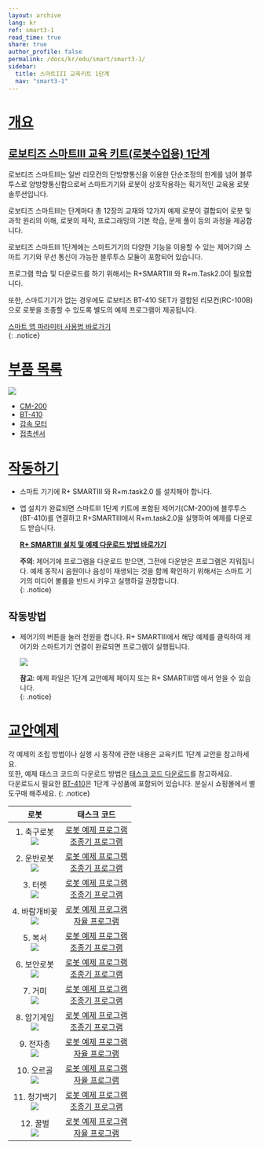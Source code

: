 ```yaml
---
layout: archive
lang: kr
ref: smart3-1
read_time: true
share: true
author_profile: false
permalink: /docs/kr/edu/smart/smart3-1/
sidebar:
  title: 스마트III 교육키트 1단계
  nav: "smart3-1"
---
```


# [개요](#개요)

## [로보티즈 스마트III 교육 키트(로봇수업용) 1단계](#로보티즈-스마트iii-교육-키트-로봇수업용-1단계)

로보티즈 스마트III는 일반 리모컨의 단방향통신을 이용한 단순조정의 한계를 넘어 블루투스로 양방향통신함으로써 스마트기기와 로봇이 상호작용하는 획기적인 교육용 로봇 솔루션입니다.

로보티즈 스마트III는 단계마다 총 12장의 교재와 12가지 예제 로봇이 결합되어 로봇 및 과학 원리의 이해, 로봇의 제작, 프로그래밍의 기본 학습, 문제 풀이 등의 과정을 제공합니다.

로보티즈 스마트III 1단계에는 스마트기기의 다양한 기능을 이용할 수 있는 제어기와 스마트 기기와 무선 통신이 가능한 블루투스 모듈이 포함되어 있습니다.

프로그램 학습 및 다운로드를 하기 위해서는 R+SMARTIII 와 R+m.Task2.0이 필요합니다.

또한, 스마트기기가 없는 경우에도 로보티즈 BT-410 SET가 결합된 리모컨(RC-100B)으로 로봇을 조종할 수 있도록 별도의 예제 프로그램이 제공됩니다.

[스마트 앱 파라미터 사용법 바로가기]  
{: .notice}

# [부품 목록](#부품-목록)

![](/assets/images/edu/smart/smart3-1_e-manual.jpg)

 - [CM-200]
 - [BT-410]
 - [감속 모터]
 - [접촉센서]

# [작동하기](#작동하기)

- 스마트 기기에 R+ SMARTIII 와 R+m.task2.0 를 설치해야 합니다.

- 앱 설치가 완료되면 스마트III 1단계 키트에 포함된 제어기(CM-200)에 블루투스(BT-410)를 연결하고 R+SMARTIII에서 R+m.task2.0을 실행하여 예제를 다운로드 받습니다.

  **[R+ SMARTIII 설치 및 예제 다운로드 방법 바로가기]**

  **주의**: 제어기에 프로그램을 다운로드 받으면, 그전에 다운받은 프로그램은 지워집니다. 예제 동작시 음원이나 음성이 재생되는 것을 함께 확인하기 위해서는 스마트 기기의 미디어 볼륨을 반드시 키우고 실행하길 권장합니다.  
  {: .notice}

## 작동방법

- 제어기의 버튼을 눌러 전원을 켭니다. R+ SMARTIII에서 해당 예제를 클릭하여 제어기와 스마트기기 연결이 완료되면 프로그램이 실행됩니다.

  ![](/assets/images/edu/smart/cm_200_7.jpg)

  **참고**: 예제 파일은 1단계 교안예제 페이지 또는 R+ SMARTIII앱 에서 얻을 수 있습니다.  
  {: .notice}

# [교안예제](#교안예제)

각 예제의 조립 방법이나 실행 시 동작에 관한 내용은 교육키트 1단계 교안을 참고하세요.  
또한, 예제 태스크 코드의 다운로드 방법은 [태스크 코드 다운로드]를 참고하세요.  
다운로드시 필요한 [BT-410]은 1단계 구성품에 포함되어 있습니다. 분실시 쇼핑몰에서 별도구매 해주세요.
{: .notice}

|                               로봇                                |                                                    태스크 코드                                                    |
|:-----------------------------------------------------------------:|:-----------------------------------------------------------------------------------------------------------------:|
| 1. 축구로봇<br />![](/assets/images/edu/smart/1_soccer_robot.png) |     [로봇 예제 프로그램][01_smart3_L1_Soccer_kr.tskx]<br />[조종기 프로그램][03_smart3_L1_Soccer_RC_kr.tskx]      |
| 2. 운반로봇<br />![](/assets/images/edu/smart/1_transporter.png)  | [로봇 예제 프로그램][01_smart3_L1_Transporter_kr.tskx]<br />[조종기 프로그램][03_smart3_L1_Transpoter_RC_kr.tskx] |
|     3. 터렛<br />![](/assets/images/edu/smart/1_shooter.png)      |     [로봇 예제 프로그램][01_smart3_L1_Turret_kr.tskx]<br />[조종기 프로그램][03_smart3_L1_Turret_RC_kr.tskx]      |
|   4. 바람개비꽃<br />![](/assets/images/edu/smart/1_flower.png)   |      [로봇 예제 프로그램][01_smart3_L1_Flower_kr.tskx]<br />[자율 프로그램][03_smart3_L1_Flower_AI_kr.tskx]       |
|   5. 복서<br />![](/assets/images/edu/smart/1_boxing_robot.png)   |      [로봇 예제 프로그램][01_smart3_L1_Boxer_kr.tskx]<br />[조종기 프로그램][03_smart3_L1_Boxer_RC_kr.tskx]       |
|   6. 보안로봇<br />![](/assets/images/edu/smart/1_security.png)   |   [로봇 예제 프로그램][01_smart3_L1_Security_kr.tskx]<br />[조종기 프로그램][03_smart3_L1_Security_RC_kr.tskx]    |
|      7. 거미<br />![](/assets/images/edu/smart/1_spider.png)      |     [로봇 예제 프로그램][01_smart3_L1_Spider_kr.tskx]<br />[조종기 프로그램][03_smart3_L1_Spider_RC_kr.tskx]      |
|    8. 암기게임<br />![](/assets/images/edu/smart/1_memory.png)    |     [로봇 예제 프로그램][01_smart3_L1_Memory_kr.tskx]<br />[조종기 프로그램][03_smart3_L1_Memory_RC_kr.tskx]      |
|    9. 전자총<br />![](/assets/images/edu/smart/1_smartgun.png)    |  [로봇 예제 프로그램][01_smart3_L1_Electrogun_kr.tskx]<br />[자율 프로그램][03_smart3_L1_Electrogun_AI_kr.tskx]   |
|   10. 오르골<br />![](/assets/images/edu/smart/1_music_box.png)   |       [로봇 예제 프로그램][01_smart3_L1_Orgel_kr.tskx]<br />[자율 프로그램][03_smart3_L1_Orgel_AI_kr.tskx]        |
|  11. 청기백기<br />![](/assets/images/edu/smart/1_flaggame.png)   |       [로봇 예제 프로그램][01_smart3_L1_Flag_kr.tskx]<br />[조종기 프로그램][03_smart3_L1_Flag_RC_kr.tskx]        |
|  12. 꿀벌<br />![](/assets/images/edu/smart/1_dancingrobot.png)   | [로봇 예제 프로그램][01_smart3_L1_Dancing_Bee_kr.tskx]<br />[자율 프로그램][03_smart3_L1_Dancing_Bee_AI_kr.tskx]  |


[스마트 앱 파라미터 사용법 바로가기]: /docs/kr/software/rplus1/task/task_misc/#스마트앱-파라미터
[CM-200]: /docs/kr/parts/controller/cm-200/
[BT-410]: /docs/kr/parts/communication/bt-410/
[감속 모터]: /docs/kr/parts/motor/gm-10a/
[접촉센서]: /docs/kr/parts/sensor/ts-10/
[R+ SMARTIII 설치 및 예제 다운로드 방법 바로가기]: /docs/kr/software/mobile_app/rplussmart/#r-smart-다운로드설치
[태스크 코드 다운로드]: /docs/kr/faq/download_task_code/
[01_smart3_L1_Soccer_kr.tskx]: http://support.robotis.com/ko/baggage_files/smart3/01_smart3_l1_soccer_kr.tskx
[03_smart3_L1_Soccer_RC_kr.tskx]: http://support.robotis.com/ko/baggage_files/smart3/03_smart3_l1_soccer_rc_kr.tskx
[01_smart3_L1_Transporter_kr.tskx]: http://support.robotis.com/ko/baggage_files/smart3/01_smart3_l1_transporter_kr.tskx
[03_smart3_L1_Transpoter_RC_kr.tskx]: http://support.robotis.com/ko/baggage_files/smart3/03_smart3_l1_transpoter_rc_kr.tskx
[01_smart3_L1_Turret_kr.tskx]: http://support.robotis.com/ko/baggage_files/smart3/01_smart3_l1_turret_kr.tskx
[03_smart3_L1_Turret_RC_kr.tskx]: http://support.robotis.com/ko/baggage_files/smart3/03_smart3_l1_turret_rc_kr.tskx
[01_smart3_L1_Flower_kr.tskx]: http://support.robotis.com/ko/baggage_files/smart3/01_smart3_l1_flower_kr.tskx
[03_smart3_L1_Flower_AI_kr.tskx]: http://support.robotis.com/ko/baggage_files/smart3/03_smart3_l1_flower_ai_kr.tskx
[01_smart3_L1_Boxer_kr.tskx]: http://support.robotis.com/ko/baggage_files/smart3/01_smart3_l1_boxer_kr.tskx
[03_smart3_L1_Boxer_RC_kr.tskx]: http://support.robotis.com/ko/baggage_files/smart3/03_smart3_l1_boxer_rc_kr.tskx
[01_smart3_L1_Security_kr.tskx]: http://support.robotis.com/ko/baggage_files/smart3/01_smart3_l1_security_kr.tskx
[03_smart3_L1_Security_RC_kr.tskx]: http://support.robotis.com/ko/baggage_files/smart3/03_smart3_l1_security_rc_kr.tskx
[01_smart3_L1_Spider_kr.tskx]: http://support.robotis.com/ko/baggage_files/smart3/01_smart3_l1_spider_kr.tskx
[03_smart3_L1_Spider_RC_kr.tskx]: http://support.robotis.com/ko/baggage_files/smart3/03_smart3_l1_spider_rc_kr.tskx
[01_smart3_L1_Memory_kr.tskx]: http://support.robotis.com/ko/baggage_files/smart3/01_smart3_l1_memory_kr.tskx
[03_smart3_L1_Memory_RC_kr.tskx]: http://support.robotis.com/ko/baggage_files/smart3/03_smart3_l1_memory_rc_kr.tskx
[01_smart3_L1_Electrogun_kr.tskx]: http://support.robotis.com/ko/baggage_files/smart3/01_smart3_l1_electrogun_kr.tskx
[03_smart3_L1_Electrogun_AI_kr.tskx]: http://support.robotis.com/ko/baggage_files/smart3/03_smart3_l1_electrogun_ai_kr.tskx
[01_smart3_L1_Orgel_kr.tskx]: http://support.robotis.com/ko/baggage_files/smart3/01_smart3_l1_orgel_kr.tskx
[03_smart3_L1_Orgel_AI_kr.tskx]: http://support.robotis.com/ko/baggage_files/smart3/03_smart3_l1_orgel_ai_kr.tskx
[01_smart3_L1_Flag_kr.tskx]: http://support.robotis.com/ko/baggage_files/smart3/01_smart3_l1_flag_kr.tskx
[03_smart3_L1_Flag_RC_kr.tskx]: http://support.robotis.com/ko/baggage_files/smart3/03_smart3_l1_flag_rc_kr.tskx
[01_smart3_L1_Dancing_Bee_kr.tskx]: http://support.robotis.com/ko/baggage_files/smart3/01_smart3_l1_dancing_bee_kr.tskx
[03_smart3_L1_Dancing_Bee_AI_kr.tskx]: http://support.robotis.com/ko/baggage_files/smart3/03_smart3_l1_dancing_bee_ai_kr.tskx

